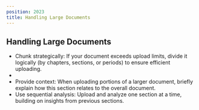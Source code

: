 ```yaml
---
position: 2023
title: Handling Large Documents
---
```


## Handling Large Documents

- Chunk strategically: If your document exceeds upload limits, divide it logically (by chapters, sections, or periods) to ensure efficient uploading.
- 
- Provide context: When uploading portions of a larger document, briefly explain how this section relates to the overall document.
- Use sequential analysis: Upload and analyze one section at a time, building on insights from previous sections.